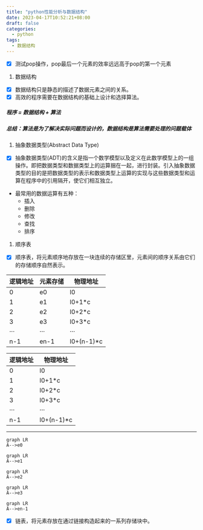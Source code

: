 ```yaml
---
title: "python性能分析与数据结构"
date: 2023-04-17T10:52:21+08:00
draft: false
categories:
  - python
tags:
  - 数据结构
---
```


<!--more-->

*   [x] 测试pop操作，pop最后一个元素的效率远远高于pop的第一个元素

1.  数据结构

*   [x] 数据结构只是静态的描述了数据元素之间的关系。
*   [x] 高效的程序需要在数据结构的基础上设计和选择算法。

##### 程序 = 数据结构 + 算法

##### 总结：算法是为了解决实际问题而设计的，数据结构是算法需要处理的问题载体

1.  抽象数据类型(Abstract Data Type)

*   [x] 抽象数据类型(ADT)的含义是指一个数学模型以及定义在此数学模型上的一组操作。即把数据类型和数据类型上的运算捆在一起，进行封装。引入抽象数据类型的目的是把数据类型的表示和数据类型上运算的实现与这些数据类型和运算在程序中的引用隔开，使它们相互独立。
*   最常用的数据运算有五种：
    *   插入
    *   删除
    *   修改
    *   查找
    *   排序

1.  顺序表

*   [x] 顺序表，将元素顺序地存放在一块连续的存储区里，元素间的顺序关系由它们的存储顺序自然表示。

| 逻辑地址 | 元素存储 | 物理地址        |
| ---- | ---- | ----------- |
| 0    | e0   | l0          |
| 1    | e1   | l0+1\*c     |
| 2    | e2   | l0+2\*c     |
| 3    | e3   | l0+3\*c     |
| ···  | ···  | ···         |
| n-1  | en-1 | l0+(n-1)\*c |

| 逻辑地址 | 物理地址        |
| ---- | ----------- |
| 0    | l0          |
| 1    | l0+1\*c     |
| 2    | l0+2\*c     |
| 3    | l0+3\*c     |
| ···  | ···         |
| n-1  | l0+(n-1)\*c |

***

```mermaid
graph LR
A-->e0
```

```mermaid
graph LR
A-->e1
```

```mermaid
graph LR
A-->e2
```

```mermaid
graph LR
A-->e3
```

```mermaid
graph LR
A-->en-1
```

*   [x] 链表，将元素存放在通过链接构造起来的一系列存储块中。


